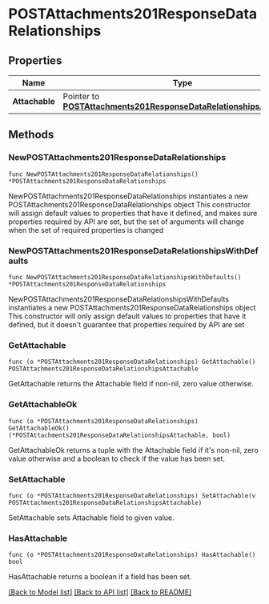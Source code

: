 # POSTAttachments201ResponseDataRelationships

## Properties

Name | Type | Description | Notes
------------ | ------------- | ------------- | -------------
**Attachable** | Pointer to [**POSTAttachments201ResponseDataRelationshipsAttachable**](POSTAttachments201ResponseDataRelationshipsAttachable.md) |  | [optional] 

## Methods

### NewPOSTAttachments201ResponseDataRelationships

`func NewPOSTAttachments201ResponseDataRelationships() *POSTAttachments201ResponseDataRelationships`

NewPOSTAttachments201ResponseDataRelationships instantiates a new POSTAttachments201ResponseDataRelationships object
This constructor will assign default values to properties that have it defined,
and makes sure properties required by API are set, but the set of arguments
will change when the set of required properties is changed

### NewPOSTAttachments201ResponseDataRelationshipsWithDefaults

`func NewPOSTAttachments201ResponseDataRelationshipsWithDefaults() *POSTAttachments201ResponseDataRelationships`

NewPOSTAttachments201ResponseDataRelationshipsWithDefaults instantiates a new POSTAttachments201ResponseDataRelationships object
This constructor will only assign default values to properties that have it defined,
but it doesn't guarantee that properties required by API are set

### GetAttachable

`func (o *POSTAttachments201ResponseDataRelationships) GetAttachable() POSTAttachments201ResponseDataRelationshipsAttachable`

GetAttachable returns the Attachable field if non-nil, zero value otherwise.

### GetAttachableOk

`func (o *POSTAttachments201ResponseDataRelationships) GetAttachableOk() (*POSTAttachments201ResponseDataRelationshipsAttachable, bool)`

GetAttachableOk returns a tuple with the Attachable field if it's non-nil, zero value otherwise
and a boolean to check if the value has been set.

### SetAttachable

`func (o *POSTAttachments201ResponseDataRelationships) SetAttachable(v POSTAttachments201ResponseDataRelationshipsAttachable)`

SetAttachable sets Attachable field to given value.

### HasAttachable

`func (o *POSTAttachments201ResponseDataRelationships) HasAttachable() bool`

HasAttachable returns a boolean if a field has been set.


[[Back to Model list]](../README.md#documentation-for-models) [[Back to API list]](../README.md#documentation-for-api-endpoints) [[Back to README]](../README.md)


